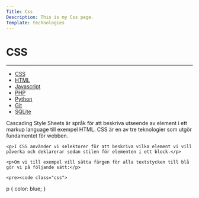 ```yaml
---
Title: Css
Description: This is my Css page.
Template: technologies
---
```


# CSS
-------------------------------

<div class="grid-2">
  <div class="sidebar">
    <ul>
        <li><a href="css">CSS</a></li>
        <li><a href="html">HTML</a></li>
        <li><a href="javascript">Javascript</a></li>
        <li><a href="php">PHP</a></li>
        <li><a href="python">Python</a></li>
        <li><a href="git">Git</a></li>
        <li><a href="sqlite">SQLite</a></li>
    </ul>
  </div>

  <div class="single">
    <p>Cascading Style Sheets är språk för att beskriva utseende av element i ett markup language till exempel HTML. CSS är en av tre teknologier som utgör fundamentet för webben.</p>

    <p>I CSS använder vi selektorer för att beskriva vilka element vi vill påverka och deklarerar sedan stilen för elementen i ett block.</p>

    <p>Om vi till exempel vill sätta färgen för alla textstycken till blå gör vi på följande sätt:</p>

    <pre><code class="css">
p {
    color: blue;
}
    </code></pre>
  </div>
</div>
